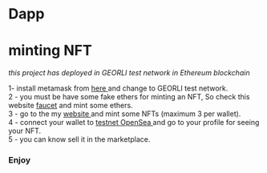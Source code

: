 # Dapp
<h1> minting NFT </h1>

<i>this project has deployed in GEORLI test network in Ethereum blockchain</i> <br>

1- install metamask from <a href="https://chrome.google.com/webstore/detail/metamask/nkbihfbeogaeaoehlefnkodbefgpgknn"> here </a> and change to GEORLI test network.<br>
2 - you must be have some fake ethers for minting an NFT, So check this website <a href="https://goerli-faucet.pk910.de/"> faucet</a> and mint some ethers. <br>
3 - go to the my <a href="https://wondrous-froyo-84e4f7.netlify.app/"> website </a> and mint some NFTs (maximum 3 per wallet). <br>
4 - connect your wallet to <a href="https://testnets.opensea.io/"> testnet OpenSea </a> and go to your profile for seeing your NFT. <br>
5 - you can know sell it in the marketplace. 

<h3>Enjoy</h3>




